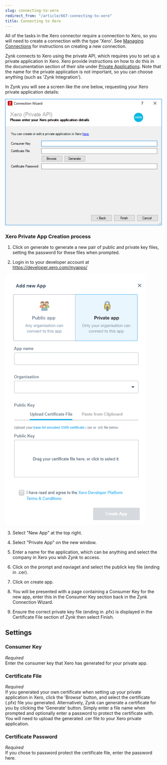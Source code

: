 ```yaml
---
slug: connecting-to-xero
redirect_from: "/article/667-connecting-to-xero"
title: Connecting to Xero
---
```


All of the tasks in the Xero connector require a connection to Xero, so you will need to create a connection with the type 'Xero'. See [Managing Connections](managing-connections) for instructions on creating a new connection.

Zynk connects to Xero using the private API, which requires you to set up a private application in Xero. Xero provide instructions on how to do this in the documentation section of their site under [Private Applications](https://developer.xero.com/documentation/auth-and-limits/private-applications/). Note that the name for the private application is not important, so you can choose anything (such as 'Zynk Integration').

In Zynk you will see a screen like the one below, requesting your Xero private application details:

![Xero](/assets/images/xero/xero_connection.png)

### Xero Private App Creation process

1. Click on generate to generate a new pair of public and private key files, setting the password for these files when prompted.

2. Login in to your developer account at https://developer.xero.com/myapps/

![Xero](/assets/images/xero/xeroapp.png)

3. Select "New App" at the top right.

4. Select "Private App" on the new window.

5. Enter a name for the application, which can be anything and select the company in Xero you wish Zynk to access.

6. Click on the prompt and naviaget and select the publick key file (ending in .cer).

7. Click on create app.

8. You will be presented with a page containing a Consumer Key for the new app, enter this in the Consumer Key section back in the Zynk Connection Wizard.

9. Ensure the correct private key file (ending in .pfx) is displayed in the Certificate File section of Zynk then select Finish.


## Settings

### Consumer Key
_Required_  
Enter the consumer key that Xero has generated for your private app.

### Certificate File 
_Required_  
If you generated your own certificate when setting up your private application in Xero, click the 'Browse' button, and select the certificate (.pfx) file you generated. Alternatively, Zynk can generate a certificate for you by clicking the 'Generate' button. Simply enter a file name when prompted and optionally enter a password to protect the certificate with. You will need to upload the generated .cer file to your Xero private application.

### Certificate Password
_Required_  
If you chose to password protect the certificate file, enter the password here.

